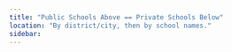 ```yaml
---
title: "Public Schools Above == Private Schools Below"
location: "By district/city, then by school names."
sidebar:
---
```

